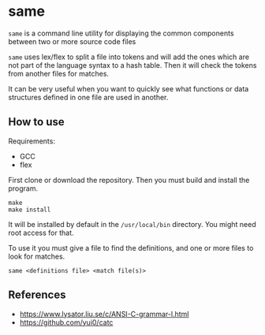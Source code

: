# same
`same` is a command line utility for displaying the common components between two or more source code files

`same` uses lex/flex to split a file into tokens and will add the ones which are not part of the language syntax to a hash table. Then it will check the tokens from another files for matches.

It can be very useful when you want to quickly see what functions or data structures defined in one file are used in another.

## How to use

Requirements:
* GCC
* flex

First clone or download the repository. Then you must build and install the program.

```
make
make install
```

It will be installed by default in the `/usr/local/bin` directory. You might need root access for that.

To use it you must give a file to find the definitions, and one or more files to look for matches.

```
same <definitions file> <match file(s)>
```

## References

* https://www.lysator.liu.se/c/ANSI-C-grammar-l.html
* https://github.com/yui0/catc